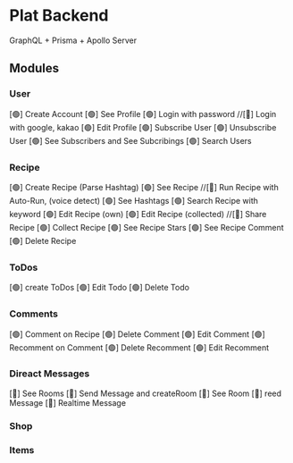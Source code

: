 # Plat Backend

GraphQL + Prisma + Apollo Server

## Modules

### User

[🟢] Create Account
[🟢] See Profile
[🟢] Login with password
//[🔴] Login with google, kakao
[🟢] Edit Profile
[🟢] Subscribe User
[🟢] Unsubscribe User
[🟢] See Subscribers and See Subcribings
[🟢] Search Users

### Recipe

[🟢] Create Recipe (Parse Hashtag)
[🟢] See Recipe
//[🔴] Run Recipe with Auto-Run, (voice detect)
[🟢] See Hashtags
[🟢] Search Recipe with keyword
[🟢] Edit Recipe (own)
[🟢] Edit Recipe (collected)
//[🔴] Share Recipe
[🟢] Collect Recipe
[🟢] See Recipe Stars
[🟢] See Recipe Comment
[🟢] Delete Recipe

### ToDos

[🟢] create ToDos
[🟢] Edit Todo
[🟢] Delete Todo

### Comments

[🟢] Comment on Recipe
[🟢] Delete Comment
[🟢] Edit Comment
[🟢] Recomment on Comment
[🟢] Delete Recomment
[🟢] Edit Recomment

### Direact Messages

[🔴] See Rooms
[🔴] Send Message and createRoom
[🔴] See Room
[🔴] reed Message
[🔴] Realtime Message

### Shop

### Items
